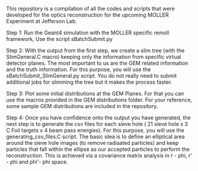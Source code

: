 This repository is a compilation of all the codes and scripts that were developed for the optics reconstruction for the upcoming MOLLER Experiment at Jefferson Lab.

Step 1: Run the Geant4 simulation with the MOLLER specific remoll framework, Use the script sBatchSubmit.py 

Step 2: With the output from the first step, we create a slim tree (with the SlimGeneral.C macro) keeping only the information from specific virtual detector planes. The most important to us are the GEM related information and the truth information. For this purpose, you will use the sBatchSubmit_SlimGeneral.py script. You do not really need to submit additional jobs for slimming the tree but it makes the process faster.

Step 3: Plot some initial distributions at the GEM Planes. For that you can use the macros provided in the GEM distributions folder. For your reference, some sample GEM distributions are included in the repository.

Step 4: Once you have confidence onto the output you have generated, the next step is to generate the csv files for each sieve hole ( 21 sieve hole x 3 C Foil targets x 4 beam pass energies). For this purpose, you will use the generating_csv_files.C script. The basic idea is to define an elliptical area around the sieve hole images (to remove radiaated particles) and keep particles that fall within the ellipse as our accepted particles to perform the reconstruction. This is achieved via a covariance matrix analysis in r - phi, r' - phi and phi'- phi space.
